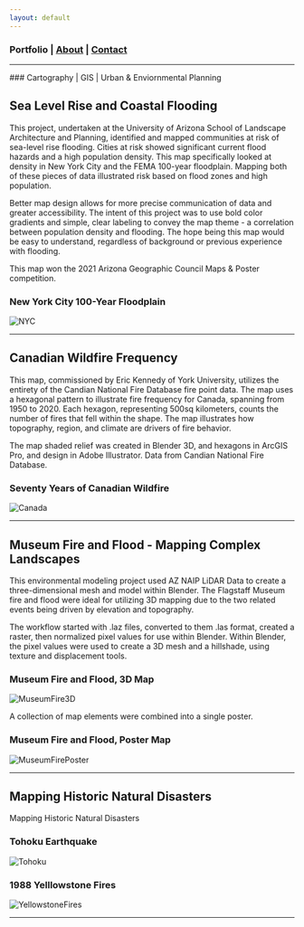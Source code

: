 ```yaml
---
layout: default
---
```

### Portfolio | [About](./about.md) | [Contact](./contact.md)
<hr> 
### Cartography | GIS | Urban & Enviornmental Planning

## Sea Level Rise and Coastal Flooding

This project, undertaken at the University of Arizona School of Landscape Architecture and Planning, identified and mapped communities at risk of sea-level rise flooding. Cities at risk showed significant current flood hazards and a high population density. This map specifically looked at density in New York City and the FEMA 100-year floodplain. Mapping both of these pieces of data illustrated risk based on flood zones and high population. 

Better map design allows for more precise communication of data and greater accessibility. The intent of this project was to use bold color gradients and simple, clear labeling to convey the map theme - a correlation between population density and flooding. The hope being this map would be easy to understand, regardless of background or previous experience with flooding.

This map won the 2021 Arizona Geographic Council Maps & Poster competition.

### New York City 100-Year Floodplain

![NYC](https://glenningram.github.io/assets/img/Ingram_NYCFloodMap.jpg)

 <hr> 


## Canadian Wildfire Frequency

This map, commissioned by Eric Kennedy of York University, utilizes the entirety of the Candian National Fire Database fire point data. The map uses a hexagonal pattern to illustrate fire frequency for Canada, spanning from 1950 to 2020. Each hexagon, representing 500sq kilometers, counts the number of fires that fell within the shape. The map illustrates how topography, region, and climate are drivers of fire behavior.

The map shaded relief was created in Blender 3D, and hexagons in ArcGIS Pro, and design in Adobe Illustrator. Data from Candian National Fire Database.

### Seventy Years of Canadian Wildfire

![Canada](https://glenningram.github.io/assets/img/Ingram_CanadaWildfire.jpg)

 <hr> 
 
 
## Museum Fire and Flood - Mapping Complex Landscapes

This environmental modeling project used AZ NAIP LiDAR Data to create a three-dimensional mesh and model within Blender. The Flagstaff Museum fire and flood were ideal for utilizing 3D mapping due to the two related events being driven by elevation and topography. 

The workflow started with .laz files,  converted to them .las format, created a raster, then normalized pixel values for use within Blender. Within Blender, the pixel values were used to create a 3D mesh and a hillshade, using texture and displacement tools. 

### Museum Fire and Flood, 3D Map

![MuseumFire3D](https://glenningram.github.io/assets/img/3DFlagstaffMap.jpg)

A collection of map elements were combined into a single poster.

### Museum Fire and Flood, Poster Map

![MuseumFirePoster](https://glenningram.github.io/assets/img/MuseumFloodAndFire.jpg)

 <hr> 

## Mapping Historic Natural Disasters

Mapping Historic Natural Disasters

### Tohoku Earthquake

![Tohoku](https://glenningram.github.io/assets/img/TohokuEarthquake.jpg)

### 1988 Yelllowstone Fires

![YellowstoneFires](https://glenningram.github.io/assets/img/1988YellowstoneFires.jpg)

 <hr> 
